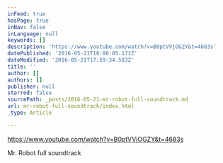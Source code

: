 ```yaml
---
inFeed: true
hasPage: true
inNav: false
inLanguage: null
keywords: []
description: 'https://www.youtube.com/watch?v=B0ptVVjOGZY&t=4683s'
datePublished: '2016-05-21T18:00:05.171Z'
dateModified: '2016-05-21T17:59:34.583Z'
title: ''
author: []
authors: []
publisher: null
starred: false
sourcePath: _posts/2016-05-21-mr-robot-full-soundtrack.md
url: mr-robot-full-soundtrack/index.html
_type: Article

---
```

https://www.youtube.com/watch?v=B0ptVVjOGZY&t=4683s

Mr. Robot full soundtrack